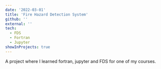 ```yaml
---
date: '2022-03-01'
title: 'Fire Hazard Detection System'
github: ''
external: ''
tech:
  - FDS
  - Fortran
  - Jupyter
showInProjects: true
---
```


A project where I learned fortran, jupyter and FDS for one of my courses.
